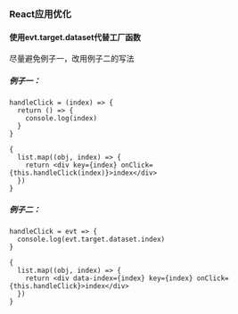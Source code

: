 ### React应用优化

#### 使用evt.target.dataset代替工厂函数

尽量避免例子一，改用例子二的写法

##### 例子一：

    handleClick = (index) => {
      return () => {
        console.log(index)
      }
    }

    {
      list.map((obj, index) => {
        return <div key={index} onClick={this.handleClick(index)}>index</div>
      })
    }

##### 例子二：

    handleClick = evt => {
      console.log(evt.target.dataset.index)
    }

    {
      list.map((obj, index) => {
        return <div data-index={index} key={index} onClick={this.handleClick}>index</div>
      })
    }
